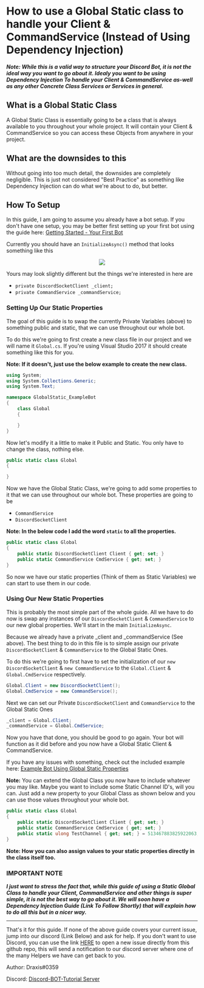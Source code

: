 # How to use a Global Static class to handle your Client & CommandService (Instead of Using Dependency Injection)

_**Note: While this is a valid way to structure your Discord Bot, it is not the ideal way you want to go about it. Idealy you want to be using Dependency Injection To handle your Client & CommandService as-well as any other Concrete Class Services or Services in general.**_

## What is a Global Static Class

A Global Static Class is essentially going to be a class that is always available to you throughout your whole project. It will contain your Client & CommandService so you can access these Objects from anywhere in your project.

## What are the downsides to this

Without going into too much detail, the downsides are completely negligible. This is just not considered "Best Practice" as something like Dependency Injection can do what we're about to do, but better.

## How To Setup

In this guide, I am going to assume you already have a bot setup. If you don't have one setup, you may be better first setting up your first bot using the guide here: [Getting Started - Your First Bot](https://docs.stillu.cc/guides/getting_started/first-bot.html)

Currently you should have an `InitializeAsync()` method that looks something like this

<p align="center">
    <img src="https://i.gyazo.com/d097a5d2e39a6211488358feabd17f23.png">
</p>

Yours may look slightly different but the things we're interested in here are

- `private DiscordSocketClient _client;`
- `private CommandService _commandService;`

### Setting Up Our Static Properties

The goal of this guide is to swap the currently Private Variables (above) to something public and static, that we can use throughout our whole bot.

To do this we're going to first create a new class file in our project and we will name it `Global.cs`. If you're using Visual Studio 2017 it should create something like this for you.

**Note: If it doesn't, just use the below example to create the new class.**

```cs
using System;
using System.Collections.Generic;
using System.Text;

namespace GlobalStatic_ExampleBot
{
    class Global
    {

    }
}
```

Now let's modify it a little to make it Public and Static. You only have to change the class, nothing else.

```cs
public static class Global
{

}
```

Now we have the Global Static Class, we're going to add some properties to it that we can use throughout our whole bot. These properties are going to be

- `CommandService`
- `DiscordSocketClient`

**Note: In the below code I add the word `static` to all the properties.**

```cs
public static class Global
{
    public static DiscordSocketClient Client { get; set; }
    public static CommandService CmdService { get; set; }
}
```

So now we have our static properties (Think of them as Static Variables) we can start to use them in our code.

### Using Our New Static Properties

This is probably the most simple part of the whole guide. All we have to do now is swap any instances of our `DiscordSocketClient` & `CommandService` to our new global properties. We'll start in the main `InitializeAsync`.

Because we already have a private _client and _commandService (See above). The best thing to do in this file is to simple assign our private `DiscordSocketClient` & `CommandService` to the Global Static Ones.

To do this we're going to first have to set the initialization of our `new DiscordSocketClient` & `new CommandService` to the `Global.Client` & `Global.CmdService` respectively.

```cs
Global.Client = new DiscordSocketClient();
Global.CmdService = new CommandService();
```

Next we can set our Private `DiscordSocketClient` and `CommandService` to the Global Static Ones

```cs
_client = Global.Client;
_commandService = Global.CmdService;
```

Now you have that done, you should be good to go again. Your bot will function as it did before and you now have a Global Static Client & CommandService.

If you have any issues with something, check out the included example here: [Example Bot Using Global Static Properties](ExampleBot/)

**Note:** You can extend the Global Class you now have to include whatever you may like. Maybe you want to include some Static Channel ID's, will you can. Just add a new property to your Global Class as shown below and you can use those values throughout your whole bot.

```cs
public static class Global
{
    public static DiscordSocketClient Client { get; set; }
    public static CommandService CmdService { get; set; }
    public static ulong TestChannel { get; set; } = 513467883825922063;
}
```

**Note: How you can also assign values to your static properties directly in the class itself too.**

### **IMPORTANT NOTE**

_**I just want to stress the fact that, while this guide of using a Static Global Class to handle your Client, CommandService and other things is super simple, it is not the best way to go about it. We will soon have a Dependency Injection Guide (Link To Follow Shortly) that will explain how to do all this but in a nicer way.**_

---

That's it for this guide. If none of the above guide covers your current issue, jump into our discord (Link Below) and ask for help. If you don't want to use Discord, you can use the link [HERE](https://github.com/discord-bot-tutorial/common-issues/issues) to open a new issue directly from this github repo, this will send a notification to our discord server where one of the many Helpers we have can get back to you.

Author: Draxis#0359

Discord:  [Discord-BOT-Tutorial Server](https://discord.gg/cGhEZuk)
